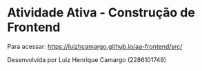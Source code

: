 # Atividade Ativa - Construção de Frontend

Para acessar: https://luizhcamargo.github.io/aa-frontend/src/

Desenvolvida por Luiz Henrique Camargo (2286101749)
